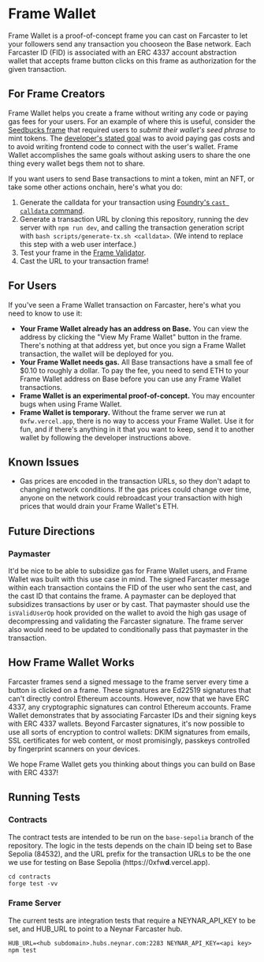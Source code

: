 # Frame Wallet

Frame Wallet is a proof-of-concept frame you can cast on Farcaster to let your followers send any transaction you chooseon the Base network. Each Farcaster ID (FID) is associated with an ERC 4337 account abstraction wallet that accepts frame button clicks on this frame as authorization for the given transaction.

## For Frame Creators

Frame Wallet helps you create a frame without writing any code or paying gas fees for your users. For an example of where this is useful, consider the [Seedbucks frame](https://warpcast.com/worm.eth/0x2f7eb39e) that required users to *submit their wallet's seed phrase* to mint tokens. The [developer's stated goal](https://warpcast.com/worm.eth/0x2dc7c5a1) was to avoid paying gas costs and to avoid writing frontend code to connect with the user's wallet. Frame Wallet accomplishes the same goals without asking users to share the one thing every wallet begs them not to share.

If you want users to send Base transactions to mint a token, mint an NFT, or take some other actions onchain, here's what you do:

1. Generate the calldata for your transaction using [Foundry's `cast calldata` command](https://book.getfoundry.sh/reference/cast/cast-calldata).
2. Generate a transaction URL by cloning this repository, running the dev server with `npm run dev`, and calling the transaction generation script with `bash scripts/generate-tx.sh <calldata>`. (We intend to replace this step with a web user interface.)
3. Test your frame in the [Frame Validator](https://warpcast.com/~/developers/frames).
4. Cast the URL to your transaction frame!

## For Users

If you've seen a Frame Wallet transaction on Farcaster, here's what you need to know to use it:

* **Your Frame Wallet already has an address on Base.** You can view the address by clicking the "View My Frame Wallet" button in the frame. There's nothing at that address yet, but once you sign a Frame Wallet transaction, the wallet will be deployed for you.
* **Your Frame Wallet needs gas.** All Base transactions have a small fee of $0.10 to roughly a dollar. To pay the fee, you need to send ETH to your Frame Wallet address on Base before you can use any Frame Wallet transactions.
* **Frame Wallet is an experimental proof-of-concept.** You may encounter bugs when using Frame Wallet.
* **Frame Wallet is temporary.** Without the frame server we run at `0xfw.vercel.app`, there is no way to access your Frame Wallet. Use it for fun, and if there's anything in it that you want to keep, send it to another wallet by following the developer instructions above.

## Known Issues

* Gas prices are encoded in the transaction URLs, so they don't adapt to changing network conditions. If the gas prices could change over time, anyone on the network could rebroadcast your transaction with high prices that would drain your Frame Wallet's ETH.

## Future Directions

### Paymaster

It'd be nice to be able to subsidize gas for Frame Wallet users, and Frame Wallet was built with this use case in mind. The signed Farcaster message within each transaction contains the FID of the user who sent the cast, and the cast ID that contains the frame. A paymaster can be deployed that subsidizes transactions by user or by cast. That paymaster should use the `isValidUserOp` hook provided on the wallet to avoid the high gas usage of decompressing and validating the Farcaster signature. The frame server also would need to be updated to conditionally pass that paymaster in the transaction.

## How Frame Wallet Works

Farcaster frames send a signed message to the frame server every time a button is clicked on a frame. These signatures are Ed22519 signatures that can't directly control Ethereum accounts. However, now that we have ERC 4337, any cryptographic signatures can control Ethereum accounts. Frame Wallet demonstrates that by associating Farcaster IDs and their signing keys with ERC 4337 wallets. Beyond Farcaster signatures, it's now possible to use all sorts of encryption to control wallets: DKIM signatures from emails, SSL certificates for web content, or most promisingly, passkeys controlled by fingerprint scanners on your devices.

We hope Frame Wallet gets you thinking about things you can build on Base with ERC 4337!

## Running Tests

### Contracts

The contract tests are intended to be run on the `base-sepolia` branch of the repository. The logic in the tests depends on the chain ID being set to Base Sepolia (84532), and the URL prefix for the transaction URLs to be the one we use for testing on Base Sepolia (https://0xfw**d**.vercel.app).

```
cd contracts
forge test -vv
```

### Frame Server

The current tests are integration tests that require a NEYNAR_API_KEY to be set, and HUB_URL to point to a Neynar Farcaster hub.

```
HUB_URL=<hub subdomain>.hubs.neynar.com:2283 NEYNAR_API_KEY=<api key> npm test
```
